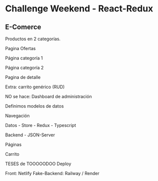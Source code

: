 # Challenge Weekend - React-Redux

## E-Comerce

Productos en 2 categorías.

Pagina Ofertas

Página categoría 1

Página categoría 2

Pagina de detalle

Extra: carrito genérico (RUD)

NO se hace: Dashboard de administración

Definimos modelos de datos

Navegación

Datos - Store - Redux - Typescript

Backend - JSON-Server

Páginas

Carrito

TESES de TOOOOODOO
Deploy

Front: Netlify
Fake-Backend: Railway / Render
